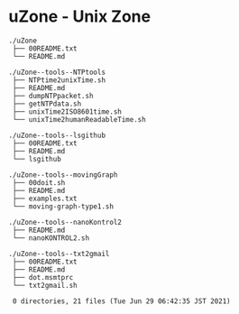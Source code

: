 # uZone - Unix Zone

    ./uZone
     ├── 00README.txt
     └── README.md

    ./uZone--tools--NTPtools
     ├── NTPtime2unixTime.sh
     ├── README.md
     ├── dumpNTPpacket.sh
     ├── getNTPdata.sh
     ├── unixTime2ISO8601time.sh
     └── unixTime2humanReadableTime.sh

    ./uZone--tools--lsgithub
     ├── 00README.txt
     ├── README.md
     └── lsgithub

    ./uZone--tools--movingGraph
     ├── 00doit.sh
     ├── README.md
     ├── examples.txt
     └── moving-graph-type1.sh

    ./uZone--tools--nanoKontrol2
     ├── README.md
     └── nanoKONTROL2.sh

    ./uZone--tools--txt2gmail
     ├── 00README.txt
     ├── README.md
     ├── dot.msmtprc
     └── txt2gmail.sh
      
     0 directories, 21 files (Tue Jun 29 06:42:35 JST 2021)

<!---
====

## Overview

uZone中のフォルダ/ファイルについての一般的な情報提供する．

Providing general information for the files and folders in the "uZone".

## Description

See 00README.txt

## Requirement

none.

## Usage

none.

## Installation

none.

## References

none.

## Licence

undefined.

## Author

[hohno-46466](https://github.com/hohno-46466) (@hohno_at_kuimc)

Thu Apr  9 14:57:40 JST 2020

# See Also

See also 00README.txt, if prepared.
-->

